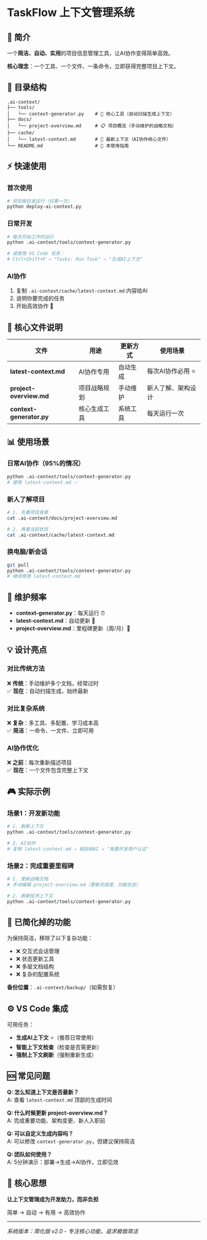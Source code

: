 # TaskFlow 上下文管理系统

## 🎯 简介

一个**简洁、自动、实用**的项目信息管理工具，让AI协作变得简单高效。

**核心理念**：一个工具、一个文件、一条命令，立即获得完整项目上下文。

## 📁 目录结构

```
.ai-context/
├── tools/
│   └── context-generator.py    # 🔧 核心工具（自动扫描生成上下文）
├── docs/
│   └── project-overview.md     # 📋 项目概览（手动维护的战略文档）
├── cache/
│   └── latest-context.md       # 🌟 最新上下文（AI协作核心文件）
└── README.md                   # 📖 本使用指南
```

## ⚡ 快速使用

### 首次使用
```bash
# 项目根目录运行（仅需一次）
python deploy-ai-context.py
```

### 日常开发
```bash
# 每天开始工作时运行
python .ai-context/tools/context-generator.py

# 或使用 VS Code 任务：
# Ctrl+Shift+P → "Tasks: Run Task" → "生成AI上下文"
```

### AI协作
1. 复制 `.ai-context/cache/latest-context.md` 内容给AI
2. 说明你要完成的任务
3. 开始高效协作 🚀

## 🎯 核心文件说明

| 文件 | 用途 | 更新方式 | 使用场景 |
|------|------|----------|----------|
| **latest-context.md** | AI协作专用 | 自动生成 | 每次AI协作必用 ⭐ |
| **project-overview.md** | 项目战略规划 | 手动维护 | 新人了解、架构设计 |
| **context-generator.py** | 核心生成工具 | 系统工具 | 每天运行一次 |

## 📊 使用场景

### 日常AI协作（95%的情况）
```bash
python .ai-context/tools/context-generator.py
# 使用 latest-context.md ✅
```

### 新人了解项目
```bash
# 1. 先看项目背景
cat .ai-context/docs/project-overview.md

# 2. 再看当前状态  
cat .ai-context/cache/latest-context.md
```

### 换电脑/新会话
```bash
git pull
python .ai-context/tools/context-generator.py
# 继续使用 latest-context.md
```

## 🔄 维护频率

- **context-generator.py**：每天运行 ⏰
- **latest-context.md**：自动更新 🤖
- **project-overview.md**：里程碑更新（周/月）📅

## 💡 设计亮点

### 对比传统方法
❌ **传统**：手动维护多个文档，经常过时  
✅ **现在**：自动扫描生成，始终最新

### 对比复杂系统  
❌ **复杂**：多工具、多配置、学习成本高  
✅ **简洁**：一命令、一文件、立即可用

### AI协作优化
❌ **之前**：每次重新描述项目  
✅ **现在**：一个文件包含完整上下文

## 🎮 实际示例

### 场景1：开发新功能
```bash
# 1. 刷新上下文
python .ai-context/tools/context-generator.py

# 2. AI协作
# 复制 latest-context.md → 粘贴给AI → "我要开发用户认证"
```

### 场景2：完成重要里程碑
```bash
# 1. 更新战略文档
# 手动编辑 project-overview.md（更新完成度、功能状态）

# 2. 刷新技术上下文
python .ai-context/tools/context-generator.py
```

## 🚫 已简化掉的功能

为保持简洁，移除了以下复杂功能：
- ❌ 交互式会话管理
- ❌ 状态更新工具  
- ❌ 多层文档结构
- ❌ 复杂的配置系统

**备份位置**：`.ai-context/backup/`（如需恢复）

## ⚙️ VS Code 集成

可用任务：
- **生成AI上下文** ⭐（推荐日常使用）
- **智能上下文检查**（检查是否需更新）  
- **强制上下文刷新**（强制重新生成）

## 🆘 常见问题

**Q: 怎么知道上下文是否最新？**  
A: 查看 `latest-context.md` 顶部的生成时间

**Q: 什么时候更新 project-overview.md？**  
A: 完成重要功能、架构变更、新人入职前

**Q: 可以自定义生成内容吗？**  
A: 可以修改 `context-generator.py`，但建议保持简洁

**Q: 团队如何使用？**  
A: 5分钟演示：部署→生成→AI协作，立即见效

## 🎯 核心思想

**让上下文管理成为开发助力，而非负担**

简单 → 自动 → 有用 → 高效协作

---

*系统版本：简化版 v2.0 - 专注核心功能，追求极致简洁*
